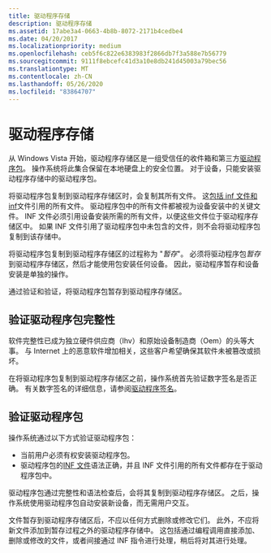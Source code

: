 ```yaml
---
title: 驱动程序存储
description: 驱动程序存储
ms.assetid: 17abe3a4-0663-4b8b-8072-2171b4cedbe4
ms.date: 04/20/2017
ms.localizationpriority: medium
ms.openlocfilehash: ceb5f6c822e6383983f2866db7f3a588e7b56779
ms.sourcegitcommit: 9111f8ebcefc41d3a10e8db241d45003a79bec56
ms.translationtype: MT
ms.contentlocale: zh-CN
ms.lasthandoff: 05/26/2020
ms.locfileid: "83864707"
---
```

# <a name="driver-store"></a>驱动程序存储

从 Windows Vista 开始，驱动程序存储区是一组受信任的收件箱和第三方[驱动程序包](driver-packages.md)。 操作系统将此集合保留在本地硬盘上的安全位置。 对于设备，只能安装驱动程序存储中的驱动程序包。

将驱动程序包复制到驱动程序存储区时，会复制其所有文件。 这[包括 inf 文件和 inf](overview-of-inf-files.md)文件引用的所有文件。 驱动程序包中的所有文件都被视为设备安装中的关键文件。 INF 文件必须引用设备安装所需的所有文件，以便这些文件位于驱动程序存储区中。 如果 INF 文件引用了驱动程序包中未包含的文件，则不会将驱动程序包复制到该存储中。

将驱动程序包复制到驱动程序存储区的过程称为 "*暂存*"。 必须将驱动程序包*暂存*到驱动程序存储区，然后才能使用包安装任何设备。 因此，驱动程序暂存和设备安装是单独的操作。

通过验证和验证，将驱动程序包暂存到驱动程序存储区。

## <a name="verifying-the-driver-package-integrity"></a>验证驱动程序包完整性

软件完整性已成为独立硬件供应商（Ihv）和原始设备制造商（Oem）的头等大事。 与 Internet 上的恶意软件增加相关，这些客户希望确保其软件未被篡改或损坏。

在将驱动程序包复制到驱动程序存储区之前，操作系统首先验证数字签名是否正确。 有关数字签名的详细信息，请参阅[驱动程序签名](driver-signing.md)。

## <a name="validating-the-driver-package"></a>验证驱动程序包

操作系统通过以下方式验证驱动程序包：

- 当前用户必须有权安装驱动程序包。
- 驱动程序包的[INF 文件](overview-of-inf-files.md)语法正确，并且 INF 文件引用的所有文件都存在于驱动程序包中。

驱动程序包通过完整性和语法检查后，会将其复制到驱动程序存储区。 之后，操作系统使用驱动程序包自动安装新设备，而无需用户交互。

文件暂存到驱动程序存储区后，不应以任何方式删除或修改它们。 此外，不应将新文件添加到暂存过程之外的驱动程序存储中。 这包括通过编程调用直接添加、删除或修改的文件，或者间接通过 INF 指令进行处理，稍后将对其进行处理。
